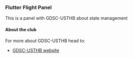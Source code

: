 ### Flutter Flight Panel

This is a panel with GDSC-USTHB about state management

#### About the club

For more about GDSC-USTHB head to:

- [GDSC-USTHB website](https://sites.google.com/view/gdsc-algiers/)
